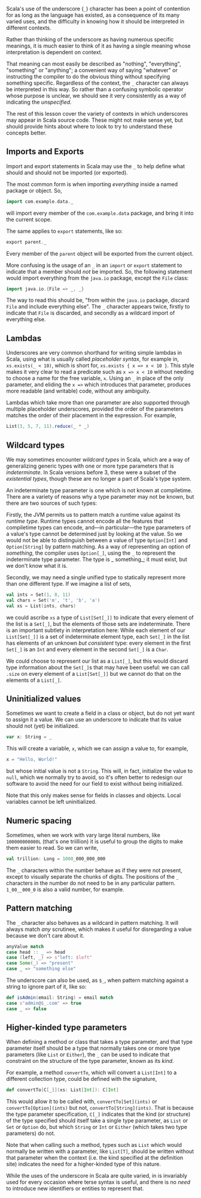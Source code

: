 Scala's use of the underscore (`_`) character has been a point of contention for as long as the language has existed, as
a consequence of its many varied uses, and the difficulty in knowing how it should be interpreted in different contexts.

Rather than thinking of the underscore as having numerous specific meanings, it is much easier to think of it as having
a single meaning whose interpretation is dependent on context.

That meaning can most easily be described as "nothing", "everything", "something" or "anything"; a convenient way of
saying "whatever" or instructing the compiler to do the obvious thing without specifying something specific. Regardless
of the context, the `_` character can always be interpreted in this way. So rather than a confusing symbolic operator
whose purpose is unclear, we should see it very consistently as a way of indicating the _unspecified_.

The rest of this lesson cover the variety of contexts in which underscores may appear in Scala source code. These might
not make sense yet, but should provide hints about where to look to try to understand these concepts better.

## Imports and Exports

Import and export statements in Scala may use the `_` to help define what should and should not be imported (or
exported).

The most common form is when importing _everything_ inside a named package or object. So,

```scala
import com.example.data._
```

will import every member of the `com.example.data` package, and bring it into the current scope.

The same applies to `export` statements, like so:

```scala
export parent._
```

Every member of the `parent` object will be exported from the current object.

More confusing is the usage of an `_` in an `import` or `export` statement to indicate that a member should
_not_ be imported. So, the following statement would import everything from the `java.io` package, except the
`File` class:

```scala
import java.io.{File => _, _}
```

The way to read this should be, "from within the `java.io` package, discard `File` and include everything else". The `_`
character appears twice, firstly to indicate that `File` is discarded, and secondly as a wildcard import of everything
else.

## Lambdas

Underscores are very common shorthand for writing simple lambdas in Scala, using what is usually called
_placeholder syntax_, for example in, `xs.exists(_ < 10)`, which is short for, `xs.exists { x => x < 10 }`. This style
makes it very clear to read a predicate such as `x => x < 10` without needing to choose a name for the free
variable, `x`. Using an `_` in place of the only parameter, and eliding the `x =>` which introduces that parameter,
produces more readable (and writable) code, without any ambiguity.

Lambdas which take more than one parameter are also supported through multiple placeholder underscores, provided the
order of the parameters matches the order of their placement in the expression. For example,

```scala
List(3, 5, 7, 11).reduce(_ * _)
```

## Wildcard types

We may sometimes encounter _wildcard types_ in Scala, which are a way of generalizing generic types with one or more
type parameters that is _indeterminate_. In Scala versions before 3, these were a subset of the
_existential types_, though these are no longer a part of Scala's type system.

An indeterminate type parameter is one which is not known at compiletime. There are a variety of reasons why a type
parameter may not be known, but there are two sources of such types:

Firstly, the JVM permits us to pattern match a runtime value against its _runtime type_. Runtime types cannot encode all
the features that compiletime types can encode, and—in particular—the type parameters of a value's type cannot be
determined just by looking at the value. So we would not be able to distinguish between a value of type `Option[Int]`
and `Option[String]` by pattern matching. As a way of representing an option of
_something_, the compiler uses `Option[_]`, using the `_` to represent the indeterminate type parameter. The type is _
something_; it must exist, but we don't know what it is.

Secondly, we may need a single unified type to statically represent more than one different type. If we imagine a list
of sets,

```scala
val ints = Set(1, 8, 11)
val chars = Set('m', 't', 'b', 'a')
val xs = List(ints, chars)
```

we could ascribe `xs` a type of `List[Set[_]]` to indicate that every element of the list is a `Set[_]`, but the
elements of those sets are indeterminate. There is an important subtlety in interpretation here: While each element of
our `List[Set[_]]` is a set of indeterminate element type, each `Set[_]` in the list has elements of an unknown _but
consistent_ type: every element in the first `Set[_]` is an `Int` and every element in the second `Set[_]` is a `Char`.

We could choose to represent our list as a `List[_]`, but this would discard type information about the
`Set[_]`s that may have been useful: we can call `.size` on every element of a `List[Set[_]]` but we cannot do that on
the elements of a `List[_]`.

## Uninitialized values

Sometimes we want to create a field in a class or object, but do not yet want to assign it a value. We can use an
underscore to indicate that its value should not (yet) be initialized.

```scala
var x: String = _
```

This will create a variable, `x`, which we can assign a value to, for example,

```scala
x = "Hello, World!"
```

but whose initial value is not a `String`. This will, in fact, initialize the value to `null`, which we normally try to
avoid, so it's often better to redesign our software to avoid the need for our field to exist without being initialized.

Note that this only makes sense for fields in classes and objects. Local variables cannot be left uninitialized.

## Numeric spacing

Sometimes, when we work with vary large literal numbers, like `100000000000L` (that's one triillion) it is useful to
group the digits to make them easier to read. So we can write,

```scala
val trillion: Long = 1000_000_000_000
```

The `_` characters within the number behave as if they were not present, except to visually separate the chunks of
digits. The positions of the `_` characters in the number do not need to be in any particular pattern.
`1_00__000_0` is also a valid number, for example.

## Pattern matching

The `_` character also behaves as a wildcard in pattern matching. It will always match _any_ scrutinee, which makes it
useful for disregarding a value because we don't care about it.

```scala
anyValue match
case head :: _ => head
case (left, _) => s"left: $left"
case Some(_) => "present"
case _ => "something else"
```

The underscore can also be used, as `$_`, when pattern matching against a string to ignore part of it, like so:

```scala
def isAdmin(email: String) = email match
case s"admin@$_.com" => true
case _ => false
```

## Higher-kinded type parameters

When defining a method or class that takes a type parameter, and that type parameter itself should be a type that
normally takes one or more type parameters (like `List` or `Either`), the `_` can be used to indicate that constraint on
the structure of the type parameter, known as its _kind_.

For example, a method `convertTo`, which will convert a `List[Int]` to a different collection type, could be defined
with the signature,

```scala
def convertTo[C[_]](xs: List[Int]): C[Int]
```

This would allow it to be called with, `convertTo[Set](ints)` or `convertTo[Option](ints)` but not,
`convertTo[String](ints)`. That is because the type parameter specification, `C[_]` indicates that the kind (or
structure) of the type specified should itself take a single type parameter, as `List` or `Set` or `Option` do, but
which `String` or `Int` or `Either` (which takes two type parameters) do not.

Note that when calling such a method, types such as `List` which would normally be written with a parameter,
like `List[T]`, should be written without that parameter when the context (i.e. the kind specified at the definition
site) indicates the need for a higher-kinded type of this nature.

While the uses of the underscore in Scala are quite varied, in is invariably used for every occasion where terse syntax
is useful, and there is no _need_ to introduce new identifiers or entities to represent that.
